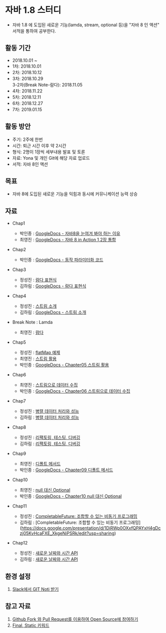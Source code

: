 # 자바 1.8 스터디 
- 자바 1.8 에 도입된 새로운 기능(lamda, stream, optional 등)을 "자바 8 인 액션" 서적을 통하여 공부한다.

## 활동 기간
- 2018.10.01 ~ 
- 1차: 2018.10.01
- 2차: 2018.10.12
- 3차: 2018.10.29\
  3-2차(Break Note-람다): 2018.11.05
- 4차: 2018.11.22
- 5차: 2018.12.11
- 6차: 2018.12.27
- 7차: 2019.01.15

## 활동 방안
- 주기: 2주에 한번
- 시간: 퇴근 시간 이후 약 2시간
- 형식: 2명이 1장씩 세부내용 발표 및 토론
- 자료: Yona 및 개인 Git에 해당 자료 업로드
- 서적: 자바 8인 액션

## 목표
- 자바 8에 도입된 새로운 기능을 익힘과 동시에 커뮤니케이션 능력 상승

## 자료
- Chap1
  - 박인종 : [GoogleDocs - 자바8을 눈여겨 봐야 하는 이유](https://docs.google.com/presentation/d/e/2PACX-1vQP48or9dpAkZfoPfxU967b6tOX6I6TqScONcurQglAULIDwOFR8dHaB5BMLcFoyi-vmfr2RlDzty0o/pub?start=true&loop=false&delayms=60000)
  - 최영진 : [GoogleDocs - 자바 8 in Action 1,2장 통합](https://drive.google.com/file/d/1kvcR6zKA1H0_s8YcqCFBWjvgI9Y4JOQs/view)
- Chap2
  - 박인종 : [GoogleDocs - 동작 파라미터화 코드 ](https://docs.google.com/presentation/d/e/2PACX-1vQBcQyAhbZ41BipETMSSw2G7SvN0ZlvadyBahDu0ZCrCL0RhEasPjEAstv-N70tJuB2Dabo4qpJS6zk/pub?start=true&loop=false&delayms=60000)
- Chap3
  - 정성진 : [람다 표현식](https://docs.google.com/presentation/d/e/2PACX-1vQedliqIQLPzmTqOYYezdZ3XMJvBvMMjsxTQDqJe0FNTITif4Z0vbZ7e3g2vjyW2DokCGx12-Yfv4tu/pub?start=false&loop=false&delayms=3000&slide=id.p)
  - 김하림 : [GoogleDocs - 람다 표현식](https://docs.google.com/presentation/d/1QIBeh8eqIJKw2CuCIu90nkd-s1SyEjDUfTEadVa5mco/edit?usp=sharing)
- Chap4
  - 정성진 : [스트림 소개](https://docs.google.com/presentation/d/e/2PACX-1vQUESm6r-0lQ4HAonJLBx5eguMsfnCc5DORzpid_G2QFL42k_yfOLtF_E8_u8TulhEqnDq3rIPPffIX/pub?start=false&loop=false&delayms=3000&slide=id.p)
  - 김하림 : [GoogleDocs - 스트림 소개](https://docs.google.com/presentation/d/1QIBeh8eqIJKw2CuCIu90nkd-s1SyEjDUfTEadVa5mco/edit?usp=sharing)
- Break Note : Lamda
  - 최영진 : [람다](https://drive.google.com/open?id=1Xtexv4h2veoVwkowrIa9Y5uckUUaZ6U5)
- Chap5
  - 정성진 : [flatMap 예제](https://docs.google.com/presentation/d/e/2PACX-1vTHZmQntfU6P1aIZenMqmMaymE0iW-iQzIImWNAp_RcaLRz5pEwQ-ZbSBbw69ad-owzNe1hucxYH9dD/pub?start=false&loop=false&delayms=3000)
  - 최영진 : [스트림 활용](https://drive.google.com/open?id=1wlz0iiNv-7Yn5u5L4Cnx7na3WyYYtLDO)
  - 박인종 : [GoogleDocs - Chapter05 스트림 활용](https://docs.google.com/presentation/d/e/2PACX-1vRVqAJSHtviVLRJjLhDEGGs49KK-MaqjSKJtID0sBY7-M8aWUiwQdSF0n0q8u7HT2a3sWmjETGGrDxJ/pub?start=true&loop=false&delayms=60000)
- Chap6
  - 최영진 : [스트림으로 데이터 수집](https://drive.google.com/open?id=16vsBPLm757oQ4XPPoBHYqCiZ8fgIwmmb)
  - 박인종 : [GoogleDocs - Chapter06 스트림으로 데이터 수집](https://docs.google.com/presentation/d/e/2PACX-1vRnDP2qinkm98Oj4hI7PiUJd1C34c3YHUWF3sfIbvqOvfa24Ozrb8LHOyGk69mC1QuRiZFNFh9NMrSL/pub?start=true&loop=false&delayms=60000)
- Chap7
  - 정성진 : [병렬 데이터 처리와 성능](https://docs.google.com/presentation/d/e/2PACX-1vSccp5vRS9Ju9sKLNdZ4A-qyRTIi5h0v-FChc1tJHFUoAo9wXeYpqGYWCG39zub3IjzbqI2pYbZZR9_/pub?start=false&loop=false&delayms=3000)
  - 김하림 : [병렬 데이터 처리와 성능](https://docs.google.com/presentation/d/1S38erC2sogfgHrC0tMOTOR505nkNpniEqLZZyGTQBxw/edit?usp=sharing)
  
- Chap8
  - 정성진 : [리팩토링, 테스팅, 디버깅](https://docs.google.com/presentation/d/e/2PACX-1vSzTZmEX9cUwdnERIoBfb17XR-hIHgWZXnl69SdIb10-FjdLcKEIC8RyyIV_7hB90gx19z79EKWt0pg/pub?start=false&loop=false&delayms=3000)
  - 김하림 : [리팩토링, 테스팅, 디버깅](https://docs.google.com/presentation/d/1lbeJoVJWI9QxRk4k33ol9FAPq1-p3wtasMSDHw4vJfA/edit?usp=sharing)
  
- Chap9
  - 최영진 : [디폴트 메서드](https://drive.google.com/open?id=1dFZEJIznqAOM-E4di59lRXbILy8wigYZ)
  - 박인종 : [GoogleDocs - Chapter09 디폴트 메서드](https://docs.google.com/presentation/d/e/2PACX-1vRMNO2MtNE0zSlqcxoplyCrYqcjv8ErdRzOPEvMTNR2szrHYd19y7j67FNbQZ1Fy8W8Oh8kRoHUUzNl/pub?start=true&loop=false&delayms=60000)
  
- Chap10
  - 최영진 : [null 대신 Optional](https://drive.google.com/open?id=1bJiTnW7QyQPOLL2wW20-d2LYvyhAXiK6)
  - 박인종 : [GoogleDocs - Chapter10 null 대신 Optional](https://docs.google.com/presentation/d/e/2PACX-1vQkeVQajaVablQVAwcplfKFDlxhxieIlY-m_zpHvLxdZqLYRHfVTBsXqSdWVIcjtqqNYt6lbMgQQEju/pub?start=true&loop=false&delayms=60000)
  
- Chap11
  - 정성진 : [CompletableFuture: 조합할 수 있는 비동기 프로그래밍](https://docs.google.com/presentation/d/e/2PACX-1vTX_evOxzJPkVV89i4WVC1gA0Y6URkSmtYrU907ThfvECRZKqaMPwiFKYiZ2S-bM77Cq6E6BVm8k5kU/pub?start=false&loop=false&delayms=3000)
  - 김하림 : [CompletableFuture: 조합할 수 있는 비동기 프로그래밍]     (https://docs.google.com/presentation/d/1DiRWp0OXxfQPAYxH4gDczj05KvHcaFXE_XkgeNiPSRk/edit?usp=sharing)
  
- Chap12
  - 정성진 : [새로운 날짜와 시간 API](https://docs.google.com/presentation/d/e/2PACX-1vQAH3i7_eGjzAPN7cXmZzSvB07dQ1UQ7h5z4U-VL0NqD4ff3uyTMpg0-1490Vdr9lhXJYX2GVgg-2eK/pub?start=false&loop=false&delayms=3000)
  - 김하림 : [새로운 날짜와 시간 API](https://docs.google.com/presentation/d/1jcAjS71azoiwUpBLSLzWzr-X59eYWBPVVfMML8NyYUk/edit?usp=sharing)

## 환경 설정
1. [Slack에서 GIT Noti 받기](https://github.com/Devfarm-study/Java-in-action-1.8/wiki/Slack%EA%B3%BC-Github-%EC%97%B0%EB%8F%99)

## 참고 자료
1. [Github Fork 와 Pull Request를 이용하여 Open Source에 참여하기](https://github.com/Devfarm-study/Java-in-action-1.8/wiki/Github-Fork-%EC%99%80-Pull-Request%EB%A5%BC-%EC%9D%B4%EC%9A%A9%ED%95%98%EC%97%AC-Open-Source%EC%97%90-%EC%B0%B8%EC%97%AC%ED%95%98%EA%B8%B0)
2. [Final, Static 키워드](https://docs.google.com/presentation/d/e/2PACX-1vREuuZSvElfvk6dMlmqnai7rwHNY2uPbYCDAwC6lNTcxlusYYBVH-NwDB5B0eueCgMzfNnP4ZB7BxgX/pub?start=false&loop=false&delayms=3000)
